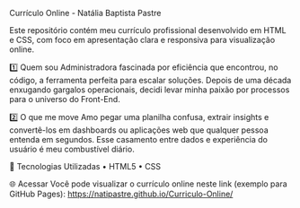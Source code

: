 Currículo Online - Natália Baptista Pastre

Este repositório contém meu currículo profissional desenvolvido em HTML e CSS, com foco em apresentação clara e responsiva para visualização online.


1️⃣ Quem sou
Administradora fascinada por eficiência que encontrou, no código, a ferramenta perfeita para escalar soluções. Depois de uma década enxugando gargalos operacionais, decidi levar minha paixão por processos para o universo do Front-End.

2️⃣ O que me move
Amo pegar uma planilha confusa, extrair insights e convertê-los em dashboards ou aplicações web que qualquer pessoa entenda em segundos. Esse casamento entre dados e experiência do usuário é meu combustível diário.

🚀 Tecnologias Utilizadas
•	HTML5
•	CSS

🌐 Acessar
Você pode visualizar o currículo online neste link (exemplo para GitHub Pages):
https://natipastre.github.io/Curriculo-Online/
